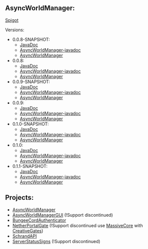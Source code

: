 ## AsyncWorldManager:
[Spigot](https://www.spigotmc.org/resources/async-worldmanager-awm.58943/)

Versions:
  * 0.0.8-SNAPSHOT:
    * [JavaDoc](https://xxschrandxx.github.io/SpigotPlugins/AsyncWorldManager/0.0.8-SNAPSHOT/apidocs/)
    * [AsyncWorldManager-javadoc](https://xxschrandxx.github.io/SpigotPlugins/AsyncWorldManager/0.0.8-SNAPSHOT/AsyncWorldManager-0.0.8-SNAPSHOT-javadoc.jar)
    * [AsyncWorldManager](https://xxschrandxx.github.io/SpigotPlugins/AsyncWorldManager/0.0.8-SNAPSHOT/AsyncWorldManager-0.0.8-SNAPSHOT.jar)
  * 0.0.8:
    * [JavaDoc](https://xxschrandxx.github.io/SpigotPlugins/AsyncWorldManager/0.0.8/apidocs/)
    * [AsyncWorldManager-javadoc](https://xxschrandxx.github.io/SpigotPlugins/AsyncWorldManager/0.0.8/AsyncWorldManager-0.0.8-javadoc.jar)
    * [AsyncWorldManager](https://xxschrandxx.github.io/SpigotPlugins/AsyncWorldManager/0.0.8/AsyncWorldManager-0.0.8.jar)
  * 0.0.9-SNAPSHOT:
    * [JavaDoc](https://xxschrandxx.github.io/SpigotPlugins/AsyncWorldManager/0.0.9-SNAPSHOT/apidocs/)
    * [AsyncWorldManager-javadoc](https://xxschrandxx.github.io/SpigotPlugins/AsyncWorldManager/0.0.9-SNAPSHOT/AsyncWorldManager-0.0.9-SNAPSHOT-javadoc.jar)
    * [AsyncWorldManager](https://xxschrandxx.github.io/SpigotPlugins/AsyncWorldManager/0.0.9-SNAPSHOT/AsyncWorldManager-0.0.9-SNAPSHOT.jar)
  * 0.0.9:
    * [JavaDoc](https://xxschrandxx.github.io/SpigotPlugins/AsyncWorldManager/0.0.9/apidocs/)
    * [AsyncWorldManager-javadoc](https://xxschrandxx.github.io/SpigotPlugins/AsyncWorldManager/0.0.9/AsyncWorldManager-0.0.9-javadoc.jar)
    * [AsyncWorldManager](https://xxschrandxx.github.io/SpigotPlugins/AsyncWorldManager/0.0.9/AsyncWorldManager-0.0.9.jar)
  * 0.1.0-SNAPSHOT:
    * [JavaDoc](https://xxschrandxx.github.io/SpigotPlugins/AsyncWorldManager/0.1.0-SNAPSHOT/apidocs/)
    * [AsyncWorldManager-javadoc](https://xxschrandxx.github.io/SpigotPlugins/AsyncWorldManager/0.1.0-SNAPSHOT/AsyncWorldManager-0.1.0-SNAPSHOT-javadoc.jar)
    * [AsyncWorldManager](https://xxschrandxx.github.io/SpigotPlugins/AsyncWorldManager/0.1.0-SNAPSHOT/AsyncWorldManager-0.1.0-SNAPSHOT.jar)
  * 0.1.0:
    * [JavaDoc](https://xxschrandxx.github.io/SpigotPlugins/AsyncWorldManager/0.1.0/apidocs/)
    * [AsyncWorldManager-javadoc](https://xxschrandxx.github.io/SpigotPlugins/AsyncWorldManager/0.1.0/AsyncWorldManager-0.1.0-javadoc.jar)
    * [AsyncWorldManager](https://xxschrandxx.github.io/SpigotPlugins/AsyncWorldManager/0.1.0/AsyncWorldManager-0.1.0.jar)
  * 0.1.1-SNAPSHOT:
    * [JavaDoc](https://xxschrandxx.github.io/SpigotPlugins/AsyncWorldManager/0.1.1-SNAPSHOT/apidocs/)
    * [AsyncWorldManager-javadoc](https://xxschrandxx.github.io/SpigotPlugins/AsyncWorldManager/0.1.1-SNAPSHOT/AsyncWorldManager-0.1.1-SNAPSHOT-javadoc.jar)
    * [AsyncWorldManager](https://xxschrandxx.github.io/SpigotPlugins/AsyncWorldManager/0.1.1-SNAPSHOT/AsyncWorldManager-0.1.1-SNAPSHOT.jar)

## Projects:
  * [AsyncWorldManager](https://github.com/xXSchrandXx/SpigotPlugins/tree/master/AsyncWorldManager)
  * [AsyncWorldManagerGUI](https://github.com/xXSchrandXx/SpigotPlugins/tree/master/AsyncWorldManagerGUI) (!Support discontinued)
  * [BungeeCordAuthenticator](https://github.com/xXSchrandXx/SpigotPlugins/tree/master/BungeeCordAuthenticator)
  * [NetherPortalGate](https://github.com/xXSchrandXx/SpigotPlugins/tree/master/NetherPortalGate) (!Support discontinued use [MassiveCore](https://github.com/xXSchrandXx/MassiveCore) with [CreativeGates](https://github.com/xXSchrandXx/CreativeGates))
  * [SchrandAPI](https://github.com/xXSchrandXx/SpigotPlugins/tree/master/SchrandAPI)
  * [ServerStatusSigns](https://github.com/xXSchrandXx/SpigotPlugins/tree/master/ServerStatusSign) (!Support discontinued)